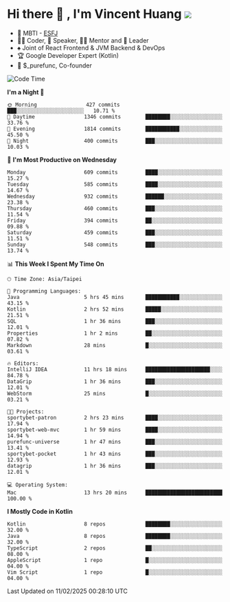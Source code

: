# Hi there 👋 , I'm Vincent Huang ![](https://komarev.com/ghpvc/?username=Jian-Min-Huang)
- 👀 MBTI - [ESFJ](https://www.16personalities.com/esfj-personality)
- 👨‍💻 Coder, 🎤 Speaker, 👨‍🏫 Mentor and 🚀 Leader
- ♠️ Joint of React Frontend & JVM Backend & DevOps
- 🏆 Google Developer Expert (Kotlin)
- 💼 $_purefunc, Co-founder

<!--START_SECTION:waka-->
![Code Time](http://img.shields.io/badge/Code%20Time-4%2C905%20hrs%2020%20mins-blue)

**I'm a Night 🦉** 

```text
🌞 Morning                427 commits         ███░░░░░░░░░░░░░░░░░░░░░░   10.71 % 
🌆 Daytime                1346 commits        ████████░░░░░░░░░░░░░░░░░   33.76 % 
🌃 Evening                1814 commits        ███████████░░░░░░░░░░░░░░   45.50 % 
🌙 Night                  400 commits         ███░░░░░░░░░░░░░░░░░░░░░░   10.03 % 
```
📅 **I'm Most Productive on Wednesday** 

```text
Monday                   609 commits         ████░░░░░░░░░░░░░░░░░░░░░   15.27 % 
Tuesday                  585 commits         ████░░░░░░░░░░░░░░░░░░░░░   14.67 % 
Wednesday                932 commits         ██████░░░░░░░░░░░░░░░░░░░   23.38 % 
Thursday                 460 commits         ███░░░░░░░░░░░░░░░░░░░░░░   11.54 % 
Friday                   394 commits         ██░░░░░░░░░░░░░░░░░░░░░░░   09.88 % 
Saturday                 459 commits         ███░░░░░░░░░░░░░░░░░░░░░░   11.51 % 
Sunday                   548 commits         ███░░░░░░░░░░░░░░░░░░░░░░   13.74 % 
```


📊 **This Week I Spent My Time On** 

```text
🕑︎ Time Zone: Asia/Taipei

💬 Programming Languages: 
Java                     5 hrs 45 mins       ███████████░░░░░░░░░░░░░░   43.15 % 
Kotlin                   2 hrs 52 mins       █████░░░░░░░░░░░░░░░░░░░░   21.51 % 
SQL                      1 hr 36 mins        ███░░░░░░░░░░░░░░░░░░░░░░   12.01 % 
Properties               1 hr 2 mins         ██░░░░░░░░░░░░░░░░░░░░░░░   07.82 % 
Markdown                 28 mins             █░░░░░░░░░░░░░░░░░░░░░░░░   03.61 % 

🔥 Editors: 
IntelliJ IDEA            11 hrs 18 mins      █████████████████████░░░░   84.78 % 
DataGrip                 1 hr 36 mins        ███░░░░░░░░░░░░░░░░░░░░░░   12.01 % 
WebStorm                 25 mins             █░░░░░░░░░░░░░░░░░░░░░░░░   03.21 % 

🐱‍💻 Projects: 
sportybet-patron         2 hrs 23 mins       ████░░░░░░░░░░░░░░░░░░░░░   17.94 % 
sportybet-web-mvc        1 hr 59 mins        ████░░░░░░░░░░░░░░░░░░░░░   14.94 % 
purefunc-universe        1 hr 47 mins        ███░░░░░░░░░░░░░░░░░░░░░░   13.41 % 
sportybet-pocket         1 hr 43 mins        ███░░░░░░░░░░░░░░░░░░░░░░   12.93 % 
datagrip                 1 hr 36 mins        ███░░░░░░░░░░░░░░░░░░░░░░   12.01 % 

💻 Operating System: 
Mac                      13 hrs 20 mins      █████████████████████████   100.00 % 
```

**I Mostly Code in Kotlin** 

```text
Kotlin                   8 repos             ████████░░░░░░░░░░░░░░░░░   32.00 % 
Java                     8 repos             ████████░░░░░░░░░░░░░░░░░   32.00 % 
TypeScript               2 repos             ██░░░░░░░░░░░░░░░░░░░░░░░   08.00 % 
AppleScript              1 repo              █░░░░░░░░░░░░░░░░░░░░░░░░   04.00 % 
Vim Script               1 repo              █░░░░░░░░░░░░░░░░░░░░░░░░   04.00 % 
```




 Last Updated on 11/02/2025 00:28:10 UTC
<!--END_SECTION:waka-->
